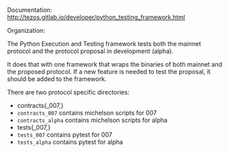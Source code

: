 Documentation: http://tezos.gitlab.io/developer/python_testing_framework.html

Organization:

The Python Execution and Testing framework tests both the mainnet
protocol and the protocol proposal in development (alpha).

It does that with one framework that wraps the binaries of both
mainnet and the proposed protocol. If a new feature is needed to test
the proposal, it should be added to the framework.

There are two protocol specific directories:
 - contracts{_007,}
  - `contracts_007` contains michelson scripts for 007
  - `contracts_alpha` contains michelson scripts for alpha
 - tests{_007,}
  - `tests_007` contains pytest for 007
  - `tests_alpha` contains pytest for alpha
